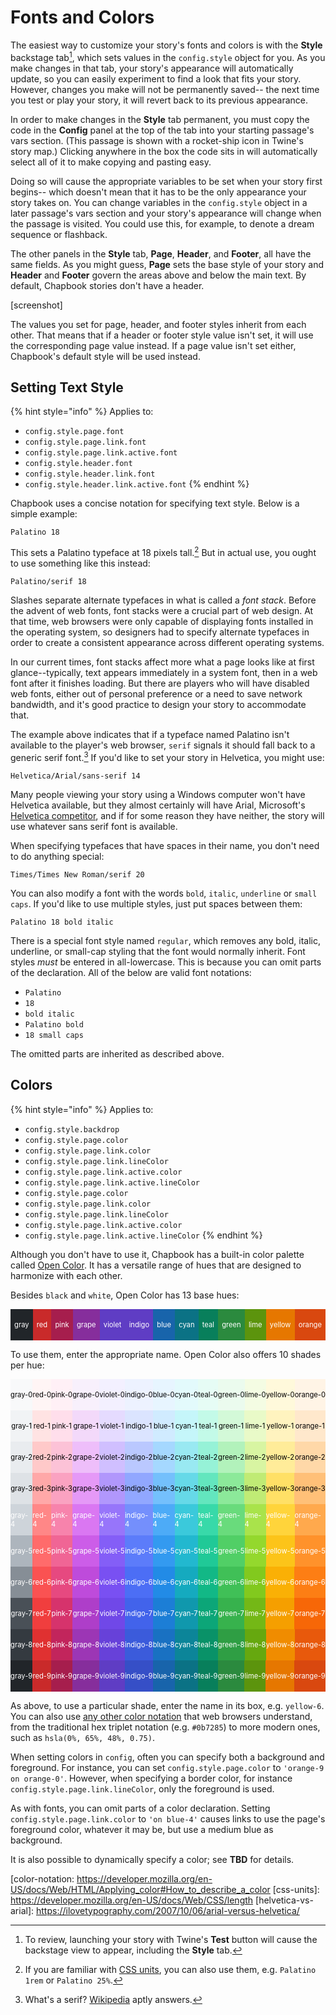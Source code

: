# Fonts and Colors

The easiest way to customize your story's fonts and colors is with the **Style** backstage tab[^1], which sets values in the `config.style` object for you. As you make changes in that tab, your story's appearance will automatically update, so you can easily experiment to find a look that fits your story. However, changes you make will not be permanently saved-- the next time you test or play your story, it will revert back to its previous appearance.

In order to make changes in the **Style** tab permanent, you must copy the code in the **Config** panel at the top of the tab into your starting passage's vars section. (This passage is shown with a rocket-ship icon in Twine's story map.) Clicking anywhere in the box the code sits in will automatically select all of it to make copying and pasting easy.

Doing so will cause the appropriate variables to be set when your story first begins-- which doesn't mean that it has to be the only appearance your story takes on. You can change variables in the `config.style` object in a later passage's vars section and your story's appearance will change when the passage is visited. You could use this, for example, to denote a dream sequence or flashback.

The other panels in the **Style** tab, **Page**, **Header**, and **Footer**, all have the same fields. As you might guess, **Page** sets the base style of your story and **Header** and **Footer** govern the areas above and below the main text. By default, Chapbook stories don't have a header.

[screenshot]

The values you set for page, header, and footer styles inherit from each other. That means that if a header or footer style value isn't set, it will use the corresponding page value instead. If a page value isn't set either, Chapbook's default style will be used instead.

## Setting Text Style

{% hint style="info" %}
Applies to:

- `config.style.page.font`
- `config.style.page.link.font`
- `config.style.page.link.active.font`
- `config.style.header.font`
- `config.style.header.link.font`
- `config.style.header.link.active.font`
{% endhint %}

Chapbook uses a concise notation for specifying text style. Below is a simple example:

```
Palatino 18
```

This sets a Palatino typeface at 18 pixels tall.[^2] But in actual use, you ought to use something like this instead:

```
Palatino/serif 18
```

Slashes separate alternate typefaces in what is called a _font stack_. Before the advent of web fonts, font stacks were a crucial part of web design. At that time, web browsers were only capable of displaying fonts installed in the operating system, so designers had to specify alternate typefaces in order to create a consistent appearance across different operating systems.

In our current times, font stacks affect more what a page looks like at first glance--typically, text appears immediately in a system font, then in a web font after it finishes loading. But there are players who will have disabled web fonts, either out of personal preference or a need to save network bandwidth, and it's good practice to design your story to accommodate that.

The example above indicates that if a typeface named Palatino isn't available to the player's web browser, `serif` signals it should fall back to a generic serif font.[^3] If you'd like to set your story in Helvetica, you might use:

```
Helvetica/Arial/sans-serif 14
```

Many people viewing your story using a Windows computer won't have Helvetica available, but they almost certainly will have Arial, Microsoft's [Helvetica competitor](helvetica-vs-arial), and if for some reason they have neither, the story will use whatever sans serif font is available.

When specifying typefaces that have spaces in their name, you don't need to do anything special:

```
Times/Times New Roman/serif 20
```

You can also modify a font with the words `bold`, `italic`, `underline` or `small caps`. If you'd like to use multiple styles, just put spaces between them:

```
Palatino 18 bold italic
```

There is a special font style named `regular`, which removes any bold, italic, underline, or small-cap styling that the font would normally inherit. Font styles _must_ be entered in all-lowercase. This is because you can omit parts of the declaration. All of the below are valid font notations:

- `Palatino`
- `18`
- `bold italic`
- `Palatino bold`
- `18 small caps`

The omitted parts are inherited as described above.

## Colors

{% hint style="info" %}
Applies to: 
- `config.style.backdrop`
- `config.style.page.color`
- `config.style.page.link.color`
- `config.style.page.link.lineColor`
- `config.style.page.link.active.color`
- `config.style.page.link.active.lineColor`
- `config.style.page.color`
- `config.style.page.link.color`
- `config.style.page.link.lineColor`
- `config.style.page.link.active.color`
- `config.style.page.link.active.lineColor`
{% endhint %}

Although you don't have to use it, Chapbook has a built-in color palette called [Open Color](open-color). It has a versatile range of hues that are designed to harmonize with each other.

Besides `black` and `white`, Open Color has 13 base hues:

<div class="swatch-row last">
<div class="swatch" style="background: #212529">gray</div>
<div class="swatch" style="background: #c92a2a">red</div>
<div class="swatch" style="background: #a61e4d">pink</div>
<div class="swatch" style="background: #862e9c">grape</div>
<div class="swatch" style="background: #5f3dc4">violet</div>
<div class="swatch" style="background: #5f3dc4">indigo</div>
<div class="swatch" style="background: #1864ab">blue</div>
<div class="swatch" style="background: #0b7285">cyan</div>
<div class="swatch" style="background: #087f5b">teal</div>
<div class="swatch" style="background: #2b8a3e">green</div>
<div class="swatch" style="background: #5c940d">lime</div>
<div class="swatch" style="background: #e67700">yellow</div>
<div class="swatch" style="background: #d9480f">orange</div>
</div>

To use them, enter the appropriate name. Open Color also offers 10 shades per hue:

<div class="swatch-row light">
<div class="swatch" style="background: #f8f9fa">gray-0</div>
<div class="swatch" style="background: #fff5f5">red-0</div>
<div class="swatch" style="background: #fff0f6">pink-0</div>
<div class="swatch" style="background: #f8f0fc">grape-0</div>
<div class="swatch" style="background: #f3f0ff">violet-0</div>
<div class="swatch" style="background: #edf2ff">indigo-0</div>
<div class="swatch" style="background: #e7f5ff">blue-0</div>
<div class="swatch" style="background: #e3fafc">cyan-0</div>
<div class="swatch" style="background: #e6fcf5">teal-0</div>
<div class="swatch" style="background: #ebfbee">green-0</div>
<div class="swatch" style="background: #f4fce3">lime-0</div>
<div class="swatch" style="background: #fff9db">yellow-0</div>
<div class="swatch" style="background: #fff4e6">orange-0</div>
</div>
<div class="swatch-row light">
<div class="swatch" style="background: #f1f3f5">gray-1</div>
<div class="swatch" style="background: #ffe3e3">red-1</div>
<div class="swatch" style="background: #ffdeeb">pink-1</div>
<div class="swatch" style="background: #f3d9fa">grape-1</div>
<div class="swatch" style="background: #e5dbff">violet-1</div>
<div class="swatch" style="background: #dbe4ff">indigo-1</div>
<div class="swatch" style="background: #d0ebff">blue-1</div>
<div class="swatch" style="background: #c5f6fa">cyan-1</div>
<div class="swatch" style="background: #c3fae8">teal-1</div>
<div class="swatch" style="background: #d3f9d8">green-1</div>
<div class="swatch" style="background: #e9fac8">lime-1</div>
<div class="swatch" style="background: #fff3bf">yellow-1</div>
<div class="swatch" style="background: #ffe8cc">orange-1</div>
</div>
<div class="swatch-row light">
<div class="swatch" style="background: #e9ecef">gray-2</div>
<div class="swatch" style="background: #ffc9c9">red-2</div>
<div class="swatch" style="background: #fcc2d7">pink-2</div>
<div class="swatch" style="background: #eebefa">grape-2</div>
<div class="swatch" style="background: #d0bfff">violet-2</div>
<div class="swatch" style="background: #bac8ff">indigo-2</div>
<div class="swatch" style="background: #a5d8ff">blue-2</div>
<div class="swatch" style="background: #99e9f2">cyan-2</div>
<div class="swatch" style="background: #96f2d7">teal-2</div>
<div class="swatch" style="background: #b2f2bb">green-2</div>
<div class="swatch" style="background: #d8f5a2">lime-2</div>
<div class="swatch" style="background: #ffec99">yellow-2</div>
<div class="swatch" style="background: #ffd8a8">orange-2</div>
</div>
<div class="swatch-row light">
<div class="swatch" style="background: #dee2e6">gray-3</div>
<div class="swatch" style="background: #ffa8a8">red-3</div>
<div class="swatch" style="background: #faa2c1">pink-3</div>
<div class="swatch" style="background: #e599f7">grape-3</div>
<div class="swatch" style="background: #b197fc">violet-3</div>
<div class="swatch" style="background: #91a7ff">indigo-3</div>
<div class="swatch" style="background: #74c0fc">blue-3</div>
<div class="swatch" style="background: #66d9e8">cyan-3</div>
<div class="swatch" style="background: #63e6be">teal-3</div>
<div class="swatch" style="background: #8ce99a">green-3</div>
<div class="swatch" style="background: #c0eb75">lime-3</div>
<div class="swatch" style="background: #ffe066">yellow-3</div>
<div class="swatch" style="background: #ffc078">orange-3</div>
</div>
<div class="swatch-row">
<div class="swatch" style="background: #ced4da">gray-4</div>
<div class="swatch" style="background: #ff8787">red-4</div>
<div class="swatch" style="background: #f783ac">pink-4</div>
<div class="swatch" style="background: #da77f2">grape-4</div>
<div class="swatch" style="background: #9775fa">violet-4</div>
<div class="swatch" style="background: #748ffc">indigo-4</div>
<div class="swatch" style="background: #4dabf7">blue-4</div>
<div class="swatch" style="background: #3bc9db">cyan-4</div>
<div class="swatch" style="background: #38d9a9">teal-4</div>
<div class="swatch" style="background: #69db7c">green-4</div>
<div class="swatch" style="background: #a9e34b">lime-4</div>
<div class="swatch" style="background: #ffd43b">yellow-4</div>
<div class="swatch" style="background: #ffa94d">orange-4</div>
</div>
<div class="swatch-row">
<div class="swatch" style="background: #adb5bd">gray-5</div>
<div class="swatch" style="background: #ff6b6b">red-5</div>
<div class="swatch" style="background: #f06595">pink-5</div>
<div class="swatch" style="background: #cc5de8">grape-5</div>
<div class="swatch" style="background: #845ef7">violet-5</div>
<div class="swatch" style="background: #5c7cfa">indigo-5</div>
<div class="swatch" style="background: #339af0">blue-5</div>
<div class="swatch" style="background: #22b8cf">cyan-5</div>
<div class="swatch" style="background: #20c997">teal-5</div>
<div class="swatch" style="background: #51cf66">green-5</div>
<div class="swatch" style="background: #94d82d">lime-5</div>
<div class="swatch" style="background: #fcc419">yellow-5</div>
<div class="swatch" style="background: #ff922b">orange-5</div>
</div>
<div class="swatch-row">
<div class="swatch" style="background: #868e96">gray-6</div>
<div class="swatch" style="background: #fa5252">red-6</div>
<div class="swatch" style="background: #e64980">pink-6</div>
<div class="swatch" style="background: #be4bdb">grape-6</div>
<div class="swatch" style="background: #7950f2">violet-6</div>
<div class="swatch" style="background: #4c6ef5">indigo-6</div>
<div class="swatch" style="background: #228be6">blue-6</div>
<div class="swatch" style="background: #15aabf">cyan-6</div>
<div class="swatch" style="background: #12b886">teal-6</div>
<div class="swatch" style="background: #40c057">green-6</div>
<div class="swatch" style="background: #82c91e">lime-6</div>
<div class="swatch" style="background: #fab005">yellow-6</div>
<div class="swatch" style="background: #fd7e14">orange-6</div>
</div>
<div class="swatch-row">
<div class="swatch" style="background: #495057">gray-7</div>
<div class="swatch" style="background: #f03e3e">red-7</div>
<div class="swatch" style="background: #d6336c">pink-7</div>
<div class="swatch" style="background: #ae3ec9">grape-7</div>
<div class="swatch" style="background: #7048e8">violet-7</div>
<div class="swatch" style="background: #4263eb">indigo-7</div>
<div class="swatch" style="background: #1c7ed6">blue-7</div>
<div class="swatch" style="background: #1098ad">cyan-7</div>
<div class="swatch" style="background: #0ca678">teal-7</div>
<div class="swatch" style="background: #37b24d">green-7</div>
<div class="swatch" style="background: #74b816">lime-7</div>
<div class="swatch" style="background: #f59f00">yellow-7</div>
<div class="swatch" style="background: #f76707">orange-7</div>
</div>
<div class="swatch-row">
<div class="swatch" style="background: #343a40">gray-8</div>
<div class="swatch" style="background: #e03131">red-8</div>
<div class="swatch" style="background: #c2255c">pink-8</div>
<div class="swatch" style="background: #9c36b5">grape-8</div>
<div class="swatch" style="background: #6741d9">violet-8</div>
<div class="swatch" style="background: #3b5bdb">indigo-8</div>
<div class="swatch" style="background: #1971c2">blue-8</div>
<div class="swatch" style="background: #0c8599">cyan-8</div>
<div class="swatch" style="background: #099268">teal-8</div>
<div class="swatch" style="background: #2f9e44">green-8</div>
<div class="swatch" style="background: #66a80f">lime-8</div>
<div class="swatch" style="background: #f08c00">yellow-8</div>
<div class="swatch" style="background: #e8590c">orange-8</div>
</div>
<div class="swatch-row last">
<div class="swatch" style="background: #212529">gray-9</div>
<div class="swatch" style="background: #c92a2a">red-9</div>
<div class="swatch" style="background: #a61e4d">pink-9</div>
<div class="swatch" style="background: #862e9c">grape-9</div>
<div class="swatch" style="background: #5f3dc4">violet-9</div>
<div class="swatch" style="background: #364fc7">indigo-9</div>
<div class="swatch" style="background: #1864ab">blue-9</div>
<div class="swatch" style="background: #0b7285">cyan-9</div>
<div class="swatch" style="background: #087f5b">teal-9</div>
<div class="swatch" style="background: #2b8a3e">green-9</div>
<div class="swatch" style="background: #5c940d">lime-9</div>
<div class="swatch" style="background: #e67700">yellow-9</div>
<div class="swatch" style="background: #d9480f">orange-9</div>
</div>

As above, to use a particular shade, enter the name in its box, e.g. `yellow-6`. You can also use [any other color notation](color-notation) that web browsers understand, from the traditional hex triplet notation (e.g. `#0b7285`) to more modern ones, such as `hsla(0%, 65%, 48%, 0.75)`.

When setting colors in `config`, often you can specify both a background and foreground. For instance, you can set `config.style.page.color` to `'orange-9 on orange-0'`. However, when specifying a border color, for instance `config.style.page.link.lineColor`, only the foreground is used.

As with fonts, you can omit parts of a color declaration. Setting `config.style.page.link.color` to `'on blue-4'` causes links to use the page's foreground color, whatever it may be, but use a medium blue as background.

It is also possible to dynamically specify a color; see **TBD** for details.

<style>
.swatch-row {
	display: flex;
	height: 50px;
}

.swatch-row.last {
	margin-bottom: 1em;
}

.swatch {
	flex-grow: 1;
	display: inline-flex;
	align-items: center;
	justify-content: center;
	color: white;
	font-size: 80%;
}

.swatch-row.light .swatch {
	color: black;
}
</style>

[^1]: To review, launching your story with Twine's **Test** button will cause the backstage view to appear, including the **Style** tab.

[^2]: If you are familiar with [CSS units](css-units), you can also use them, e.g. `Palatino 1rem` or `Palatino 25%`.

[^3]: What's a serif? [Wikipedia](https://en.wikipedia.org/wiki/Serif) aptly answers.

[open-color]: https://yeun.github.io/open-color/
[color-notation: https://developer.mozilla.org/en-US/docs/Web/HTML/Applying_color#How_to_describe_a_color
[css-units]: https://developer.mozilla.org/en-US/docs/Web/CSS/length
[helvetica-vs-arial]: https://ilovetypography.com/2007/10/06/arial-versus-helvetica/
